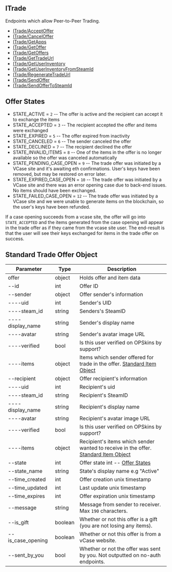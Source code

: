 ## ITrade

Endpoints which allow Peer-to-Peer Trading.
- [ITrade/AcceptOffer](ITrade/AcceptOffer.md)
- [ITrade/CancelOffer](ITrade/CancelOffer.md)
- [ITrade/GetApps](ITrade/GetApps.md)
- [ITrade/GetOffer](ITrade/GetOffer.md)
- [ITrade/GetOffers](ITrade/GetOffers.md)
- [ITrade/GetTradeUrl](ITrade/GetTradeUrl.md)
- [ITrade/GetUserInventory](ITrade/GetUserInventory.md)
- [ITrade/GetUserInventoryFromSteamId](ITrade/GetUserInventoryFromSteamId.md)
- [ITrade/RegenerateTradeUrl](ITrade/RegenerateTradeUrl.md)
- [ITrade/SendOffer](ITrade/SendOffer.md)
- [ITrade/SendOfferToSteamId](ITrade/SendOfferToSteamId.md)


## Offer States
- STATE_ACTIVE = `2`             -- The offer is active and the recipient can accept it to exchange the items
- STATE_ACCEPTED = `3`           -- The recipient accepted the offer and items were exchanged
- STATE_EXPIRED = `5`            -- The offer expired from inactivity
- STATE_CANCELED = `6`           -- The sender canceled the offer
- STATE_DECLINED = `7`           -- The recipient declined the offer
- STATE_INVALID_ITEMS = `8`      -- One of the items in the offer is no longer available so the offer was canceled automatically
- STATE_PENDING_CASE_OPEN = `9`  -- The trade offer was initiated by a VCase site and it's awaiting eth confirmations.  User's keys have been removed, but may be restored on error later.
- STATE_EXPIRED_CASE_OPEN = `10` -- The trade offer was initiated by a VCase site and there was an error opening case due to back-end issues.  No items should have been exchanged.
- STATE_FAILED_CASE_OPEN = `12`  -- The trade offer was initiated by a VCase site and we were unable to generate items on the blockchain, so the user's keys have been refunded.

If a case opening succeeds from a vcase site, the offer will go into `STATE_ACCEPTED` and the items generated from the case opening will appear in the trade offer as if they came from the vcase site user.  The end-result is that the user will see their keys exchanged for items in the trade offer on success.

## Standard Trade Offer Object

Parameter | Type | Description
--------- | -----| -------- 
offer    | object | Holds offer and item data
--id    | int | Offer ID
--sender| object | Offer sender's information
----uid  | int | Sender's UID
----steam_id | string | Senders's SteamID
----display_name | string | Sender's display name
----avatar | string | Sender's avatar image URL
----verified | bool | Is this user verified on OPSkins by support?
----items| object | Items which sender offered for trade in the offer. [Standard Item Object](/IItem.md#standard-item-object)
--recipient| object | Offer recipient's information
----uid  | int | Recipient's uid
----steam_id | string | Recipient's SteamID
----display_name | string | Recipient's display name
----avatar | string | Recipient's avatar image URL
----verified | bool | Is this user verified on OPSkins by support?
----items| object | Recipient's items which sender wanted to receive in the offer. [Standard Item Object](/IItem.md#standard-item-object)
--state | int | Offer state int -- [Offer States](/ITrade.md#offer-states)
--state_name | string | State's display name e.g "Active"
--time_created | int | Offer creation unix timestamp
--time_updated | int | Last update unix timestamp
--time_expires | int | Offer expiration unix timestamp
--message | string | Message from sender to receiver. Max `190` characters.
--is_gift | boolean | Whether or not this offer is a gift (you are not losing any items).
--is_case_opening | boolean | Whether or not this offer is from a vCase website.
--sent_by_you | bool | Whether or not the offer was sent by you. Not outputted on no-auth endpoints.
